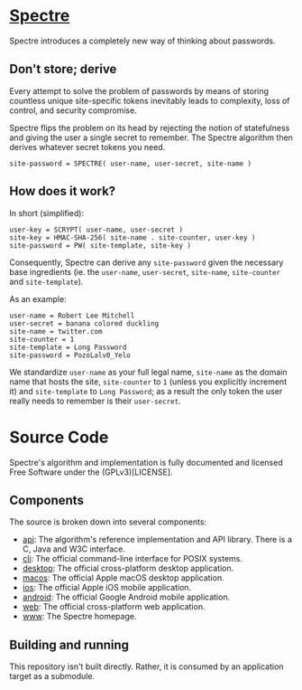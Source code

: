# [Spectre](https://spectre.app)

Spectre introduces a completely new way of thinking about passwords.


## Don't store; derive

Every attempt to solve the problem of passwords by means of storing countless unique site-specific tokens inevitably leads to complexity, loss of control, and security compromise.

Spectre flips the problem on its head by rejecting the notion of statefulness and giving the user a single secret to remember.  The Spectre algorithm then derives whatever secret tokens you need.

    site-password = SPECTRE( user-name, user-secret, site-name )


## How does it work?

In short (simplified):

    user-key = SCRYPT( user-name, user-secret )
    site-key = HMAC-SHA-256( site-name . site-counter, user-key )
    site-password = PW( site-template, site-key )

Consequently, Spectre can derive any `site-password` given the necessary base ingredients (ie. the `user-name`, `user-secret`, `site-name`, `site-counter` and `site-template`).

As an example:

    user-name = Robert Lee Mitchell
    user-secret = banana colored duckling
    site-name = twitter.com
    site-counter = 1
    site-template = Long Password
    site-password = PozoLalv0_Yelo

We standardize `user-name` as your full legal name, `site-name` as the domain name that hosts the site, `site-counter` to `1` (unless you explicitly increment it) and `site-template` to `Long Password`; as a result the only token the user really needs to remember is their `user-secret`.


# Source Code

Spectre's algorithm and implementation is fully documented and licensed Free Software under the (GPLv3)[LICENSE].


## Components

The source is broken down into several components:

 - [api](https://gitlab.com/spectre.app/api): The algorithm's reference implementation and API library.  There is a C, Java and W3C interface.
 - [cli](https://gitlab.com/spectre.app/cli): The official command-line interface for POSIX systems.
 - [desktop](https://gitlab.com/spectre.app/desktop): The official cross-platform desktop application.
 - [macos](https://gitlab.com/spectre.app/macos): The official Apple macOS desktop application.
 - [ios](https://gitlab.com/spectre.app/ios): The official Apple iOS mobile application.
 - [android](https://gitlab.com/spectre.app/android): The official Google Android mobile application.
 - [web](https://gitlab.com/spectre.app/web): The official cross-platform web application.
 - [www](https://gitlab.com/spectre.app/www): The Spectre homepage.


## Building and running

This repository isn't built directly.  Rather, it is consumed by an application target as a submodule.
